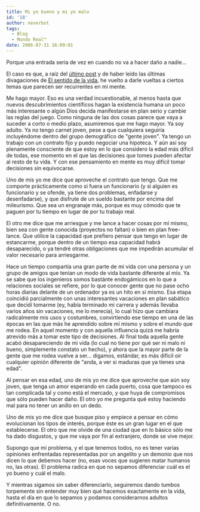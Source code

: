 ```yaml
---
title: Mi yo bueno y mi yo malo
id: '18'
author: neverbot
tags:
  - Blog
  - Mundo Real™
date: 2006-07-31 16:09:01
---
```


Porque una entrada seria de vez en cuando no va a hacer daño a nadie...

El caso es que, a raíz del [último post](https://www.neverbot.com/2006/07/29/creatividad-en-excel/) y de haber leído las últimas divagaciones de [El sentido de la vida](http://www.elsentidodelavida.net/node/342), he vuelto a darle vueltas a ciertos temas que parecen ser recurrentes en mi mente.

Me hago mayor. Eso es una verdad incuestionable, al menos hasta que nuevos descubrimientos científicos hagan la existencia humana un poco más interesante o algún Dios decida manifestarse en plan serio y cambie las reglas del juego. Como ninguna de las dos cosas parece que vaya a suceder a corto o medio plazo, asumiremos que me hago mayor. Ya soy adulto. Ya no tengo carnet joven, pese a que cualquiera seguiría incluyéndome dentro del grupo demográfico de "gente joven". Ya tengo un trabajo con un contrato fijo y puedo negociar una hipoteca. Y aún así soy plenamente consciente de que estoy en lo que considero la edad más difícil de todas, ese momento en el que las decisiones que tomes pueden afectar al resto de tu vida. Y con ese pensamiento en mente es muy difícil tomar decisiones sin equivocarse.

Uno de mis yo me dice que aproveche el contrato que tengo. Que me comporte prácticamente como si fuera un funcionario (y si alguien es funcionario y se ofende, ya tiene dos problemas, enfadarse y desenfadarse), y que disfrute de un sueldo bastante por encima del mileurismo. Que sea un engranaje más, porque es muy cómodo que te paguen por tu tiempo en lugar de por tu trabajo real.

El otro me dice que me arriesgue y me lance a hacer cosas por mí mismo, bien sea con gente conocida (proyectos no faltan) o bien en plan free-lance. Que utilice la capacidad que prefiero pensar que tengo en lugar de estancarme, porque dentro de un tiempo esa capacidad habrá desaparecido, o ya tendré otras obligaciones que me impedirán acumular el valor necesario para arriesgarme.

Hace un tiempo compartía una gran parte de mi vida con una persona y un grupo de amigos que tenían un modo de vida bastante diferente al mío. Ya se sabe que los ingenieros somos bastánte endogámicos en lo que a relaciones sociales se refiere, por lo que conocer gente que no pase ocho horas diarias delante de un ordenador ya es un hito en sí mismo. Esa etapa coincidió parcialmente con unas interesantes vacaciones en plan sabático que decidí tomarme (ey, había terminado mi carrera y además llevaba varios años sin vacaciones, me lo merecía), lo cual hizo que cambiara radicalmente mis usos y costumbres, convirtiendo ese tiempo en una de las épocas en las que más he aprendido sobre mí mismo y sobre el mundo que me rodea. En aquel momento y con aquella influencia quizá me habría atrevido más a tomar este tipo de decisiones. Al final toda aquella gente acabó desapareciendo de mi vida (lo cual no tiene por qué ser ni malo ni bueno, simplemente constato un hecho), y ahora que la mayor parte de la gente que me rodea vuelve a ser... digamos, estándar, es más difícil oír cualquier opinión diferente de "anda, a ver si maduras que ya tienes una edad".

Al pensar en esa edad, uno de mis yo me dice que aproveche que aún soy joven, que tenga un amor esperando en cada puerto, cosa que tampoco es tan complicada tal y como está el mercado, y que huya de compromisos que sólo pueden hacer daño. El otro yo me pregunta qué estoy haciendo mal para no tener un anillo en un dedo.

Uno de mis yo me dice que busque piso y empiece a pensar en cómo evolucionan los tipos de interés, porque éste es un gran lugar en el que establecerse. El otro que me olvide de una ciudad que en lo básico sólo me ha dado disgustos, y que me vaya por fin al extranjero, donde se vive mejor.

Supongo que mi problema, y el que tenemos todos, no es tener varias opiniones enfrentadas representadas por un angelito y un demonio que nos dicen lo que debemos hacer (no, esas voces que sugieren matar humanos no, las otras). El problema radica en que no sepamos diferenciar cuál es el yo bueno y cuál el malo.

Y mientras sigamos sin saber diferenciarlo, seguiremos dando tumbos torpemente sin entender muy bien qué hacemos exactamente en la vida, hasta el día en que lo sepamos y podamos considerarnos adultos definitivamente. O no.